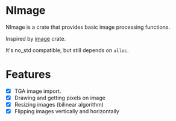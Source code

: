 # NImage

NImage is a crate that provides basic image processing functions.

Inspired by [image](https://crates.io/crates/image) crate.

It's no_std compatible, but still depends on `alloc`.

# Features

- [x] TGA image import.
- [x] Drawing and getting pixels on image
- [x] Resizing images (bilinear algorithm)
- [x] Flipping images vertically and horizontally